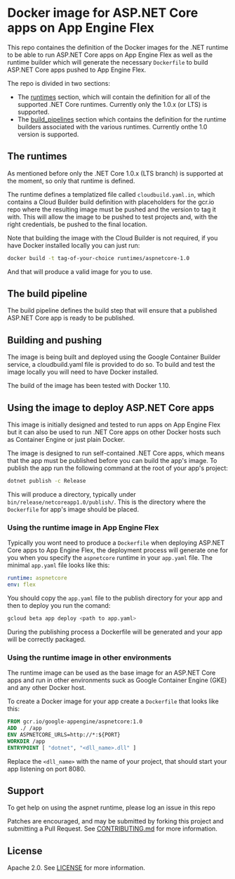 # Docker image for ASP.NET Core apps on App Engine Flex
This repo containes the definition of the Docker images for the .NET runtime to be able to run ASP.NET Core apps on App Engine Flex as well as the runtime builder which will generate the necessary `Dockerfile` to build ASP.NET Core apps pushed to App Engine Flex.

The repo is divided in two sections:
* The [runtimes](./runtimes) section, which will contain the definition for all of the supported .NET Core runtimes. Currently only the 1.0.x (or LTS) is supported.
* The [build_pipelines](./build_pipelines) section which contains the definition for the runtime builders associated with the various runtimes. Currently onthe 1.0 version is supported.

## The runtimes
As mentioned before only the .NET Core 1.0.x (LTS branch) is supported at the moment, so only that runtime is defined.

The runtime defines a templatized file called `cloudbuild.yaml.in`, which contains a Cloud Builder build definition with placeholders for the gcr.io repo where the resulting image must be pushed and the version to tag it with. This will allow the image to be pushed to test projects and, with the right credentials, be pushed to the final location.

Note that building the image with the Cloud Builder is not required, if you have Docker installed locally you can just run:
```bash
docker build -t tag-of-your-choice runtimes/aspnetcore-1.0
```

And that will produce a valid image for you to use.

## The build pipeline
The build pipeline defines the build step that will ensure that a published ASP.NET Core app is ready to be published.

## Building and pushing
The image is being built and deployed using the Google Container Builder service, a cloudbuild.yaml file is provided to do so. To build and test the image locally you will need to have Docker installed.

The build of the image has been tested with Docker 1.10.

## Using the image to deploy ASP.NET Core apps
This image is initially designed and tested to run apps on App Engine Flex but it can also be used to run .NET Core apps on other Docker hosts such as Container Engine or just plain Docker.

The image is designed to run self-contained .NET Core apps, which means that the app must be published before you can build the app's image. To publish the app run the following command at the root of your app's project:
```bash
dotnet publish -c Release
```

This will produce a directory, typically under `bin/release/netcoreapp1.0/publish/`. This is the directory where the `Dockerfile` for app's image should be placed.

### Using the runtime image in App Engine Flex
Typically you wont need to produce a `Dockerfile` when deploying ASP.NET Core apps to App Engine Flex, the deployment process will generate one for you when you specify the `aspnetcore` runtime in your `app.yaml` file. The minimal `app.yaml` file looks like this:
```yaml
runtime: aspnetcore
env: flex
```

You should copy the `app.yaml` file to the publish directory for your app and then to deploy you run the comand:
```bash
gcloud beta app deploy <path to app.yaml>
```

During the publishing process a Dockerfile will be generated and your app will be correctly packaged.

### Using the runtime image in other environments
The runtime image can be used as the base image for an ASP.NET Core apps and run in other environments suck as Google Container Engine (GKE) and any other Docker host.

To create a Docker image for your app create a `Dockerfile` that looks like this:
```Dockerfile
FROM gcr.io/google-appengine/aspnetcore:1.0
ADD ./ /app
ENV ASPNETCORE_URLS=http://*:${PORT}
WORKDIR /app
ENTRYPOINT [ "dotnet", "<dll_name>.dll" ]
```

Replace the `<dll_name>` with the name of your project, that should start your app listening on port 8080.

## Support
To get help on using the aspnet runtime, please log an issue in this repo

Patches are encouraged, and may be submitted by forking this project and submitting a Pull Request. See [CONTRIBUTING.md](CONTRIBUTING.md) for more information.

## License
Apache 2.0. See [LICENSE](LICENSE) for more information.
